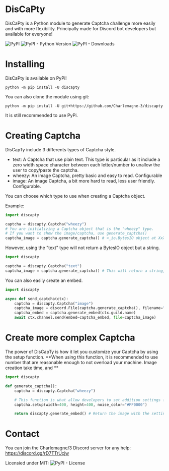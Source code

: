 # DisCaPty

DisCaPty is a Python module to generate Captcha challenge more easily and with more flexibility. Principally made for Discord bot developers but available for everyone!

![PyPI](https://img.shields.io/pypi/v/discapty)
![PyPI - Python Version](https://img.shields.io/pypi/pyversions/discapty)
![PyPI - Downloads](https://img.shields.io/pypi/dm/discapty?color=blue)

# Installing

DisCaPty is available on PyPi!

```commandline
python -m pip install -U discapty
```

You can also clone the module using git:

```commandline
python -m pip install -U git+https://github.com/Charlemagne-3/discapty
```
It is still recommended to use PyPi.

# Creating Captcha

DisCapTy include 3 differents types of Captcha style.
- text: A Captcha that use plain text. This type is particular as it include a zero width space character between each letter/number to unallow the user to copy/paste the captcha.
- wheezy: An image Captcha, pretty basic and easy to read. Configurable
- image: An image Captcha, a bit more hard to read, less user friendly. Configurable.

You can choose which type to use when creating a Captcha object.

Example:
```py
import discapty

captcha = discapty.Captcha("wheezy")
# You are initializing a Captcha object that is the "wheezy" type.
# If you want to show the image/captcha, use generate_captcha()
captcha_image = captcha.generate_captcha() # <_io.BytesIO object at XxXXX>
```

However, using the "text" type will not return a BytesIO object but a string.
```py
import discapty

captcha = discapty.Captcha("text")
captcha_image = captcha.generate_captcha() # This will return a string, not a BytesIO object.
```

You can also easily create an embed.
```py
import discapty

async def send_captcha(ctx):
    captcha = discapty.Captcha("image")
    captcha_image = discord.File(captcha.generate_captcha(), filename="captcha.png") # This is important to put the filename, otherwise Discord won't show it as an image but as a regular file.
    captcha_embed = captcha.generate_embed(ctx.guild.name)
    await ctx.channel.send(embed=captcha_embed, file=captcha_image)
```

# Create more complex Captcha

The power of DisCapTy is how it let you customize your Captcha by using the setup function.
**When using this function, it is recommended to use number that are reasonable enough to not overload your machine. Image creation take time, and **

```py
import discapty

def generate_captcha():
    captcha = discapty.Captcha("wheezy")

    # This function is what allow developers to set addition settings for their captcha, refer to the function's help for more parameters to use.
    captcha.setup(width=400, height=400, noise_color="#FF0000")

    return discapty.generate_embed() # Return the image with the settings that has been set.
```

# Contact

You can join the Charlemagne/3 Discord server for any help: https://discord.gg/rD7TTrUcjw

Licensied under MIT: ![PyPI - License](https://img.shields.io/pypi/l/discapty)
